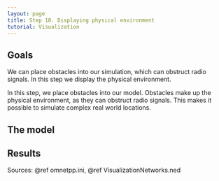```yaml
---
layout: page
title: Step 18. Displaying physical environment
tutorial: Visualization
---
```


## Goals

We can place obstacles into our simulation, which can obstruct radio signals. In this step we display the physical environment.

In this step, we place obstacles into our model. Obstacles make up the physical environment, as they can obstruct radio signals.
This makes it possible to simulate complex real world locations.

<!--
A szimulációba egyszerűen beépíthetjük azokat az akadályokat, amik valóban 
hatással vannak a hálózat működésére. Ebben a lépésben a fizikai környezetet 
jelenítjük meg.
-->

## The model

## Results

Sources: @ref omnetpp.ini, @ref VisualizationNetworks.ned
